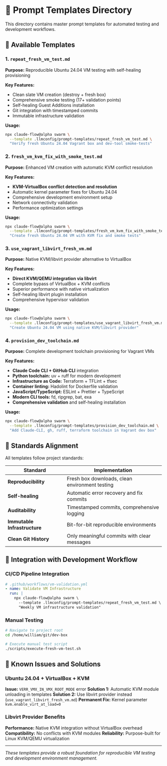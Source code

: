 # 🎯 Prompt Templates Directory

This directory contains master prompt templates for automated testing and
development workflows.

## 📁 Available Templates

### 1. `repeat_fresh_vm_test.md`

**Purpose:** Reproducible Ubuntu 24.04 VM testing with self-healing provisioning

**Key Features:**

- Clean slate VM creation (destroy + fresh box)
- Comprehensive smoke testing (17+ validation points)
- Self-healing Guest Additions installation
- Git integration with timestamped commits
- Immutable infrastructure validation

**Usage:**

```bash
npx claude-flow@alpha swarm \
  --template .llmconfig/prompt-templates/repeat_fresh_vm_test.md \
  "Verify fresh Ubuntu 24.04 Vagrant box and dev-tool smoke-tests"
```

### 2. `fresh_vm_kvm_fix_with_smoke_test.md`

**Purpose:** Enhanced VM creation with automatic KVM conflict resolution

**Key Features:**

- **KVM-VirtualBox conflict detection and resolution**
- Automatic kernel parameter fixes for Ubuntu 24.04
- Comprehensive development environment setup
- Network connectivity validation
- Performance optimization settings

**Usage:**

```bash
npx claude-flow@alpha swarm \
  --template .llmconfig/prompt-templates/fresh_vm_kvm_fix_with_smoke_test.md \
  "Create fresh Ubuntu 24.04 VM with KVM fix and smoke tests"
```

### 3. `use_vagrant_libvirt_fresh_vm.md`

**Purpose:** Native KVM/libvirt provider alternative to VirtualBox

**Key Features:**

- **Direct KVM/QEMU integration via libvirt**
- Complete bypass of VirtualBox + KVM conflicts
- Superior performance with native virtualization
- Self-healing libvirt plugin installation
- Comprehensive hypervisor validation

**Usage:**

```bash
npx claude-flow@alpha swarm \
  --template .llmconfig/prompt-templates/use_vagrant_libvirt_fresh_vm.md \
  "Create Ubuntu 24.04 VM using native KVM/libvirt provider"
```

### 4. `provision_dev_toolchain.md`

**Purpose:** Complete development toolchain provisioning for Vagrant VMs

**Key Features:**

- **Claude Code CLI + GitHub CLI** integration
- **Python toolchain:** uv + ruff for modern development
- **Infrastructure as Code:** Terraform + TFLint + tfsec
- **Container linting:** Hadolint for Dockerfile validation
- **JavaScript/TypeScript:** ESLint + Prettier + TypeScript
- **Modern CLI tools:** fd, ripgrep, bat, exa
- **Comprehensive validation** and self-healing installation

**Usage:**

```bash
npx claude-flow@alpha swarm \
  --template .llmconfig/prompt-templates/provision_dev_toolchain.md \
  "Add Claude‑CLI, gh, ruff, terraform toolchain in Vagrant dev box"
```

## 🎯 Standards Alignment

All templates follow project standards:

| Standard                     | Implementation                                 |
| ---------------------------- | ---------------------------------------------- |
| **Reproducibility**          | Fresh box downloads, clean environment testing |
| **Self-healing**             | Automatic error recovery and fix commits       |
| **Auditability**             | Timestamped commits, comprehensive logging     |
| **Immutable Infrastructure** | Bit-for-bit reproducible environments          |
| **Clean Git History**        | Only meaningful commits with clear messages    |

## 🚀 Integration with Development Workflow

### CI/CD Pipeline Integration

```yaml
# .github/workflows/vm-validation.yml
- name: Validate VM Infrastructure
  run: |
    npx claude-flow@alpha swarm \
      --template .llmconfig/prompt-templates/repeat_fresh_vm_test.md \
      "Weekly VM infrastructure validation"
```

### Manual Testing

```bash
# Navigate to project root
cd /home/william/git/dev-box

# Execute manual test script
./scripts/execute-fresh-vm-test.sh
```

## 🚨 Known Issues and Solutions

### Ubuntu 24.04 + VirtualBox + KVM

**Issue:** `VERR_VMX_IN_VMX_ROOT_MODE` error
**Solution 1:** Automatic KVM module unloading in templates
**Solution 2:** Use libvirt provider instead
(`use_vagrant_libvirt_fresh_vm.md`)
**Permanent Fix:** Kernel parameter `kvm.enable_virt_at_load=0`

### Libvirt Provider Benefits

**Performance:** Native KVM integration without VirtualBox overhead
**Compatibility:** No conflicts with KVM modules
**Reliability:** Purpose-built for Linux KVM/QEMU virtualization

---

_These templates provide a robust foundation for reproducible VM testing and
development environment management._
